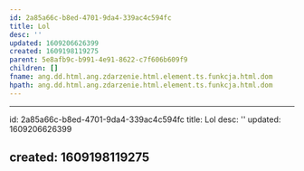 ```yaml
---
id: 2a85a66c-b8ed-4701-9da4-339ac4c594fc
title: Lol
desc: ''
updated: 1609206626399
created: 1609198119275
parent: 5e8afb9c-b991-4e91-8622-c7f606b609f9
children: []
fname: ang.dd.html.ang.zdarzenie.html.element.ts.funkcja.html.dom
hpath: ang.dd.html.ang.zdarzenie.html.element.ts.funkcja.html.dom
---
```


* * *

id: 2a85a66c-b8ed-4701-9da4-339ac4c594fc
title: Lol
desc: ''
updated: 1609206626399

## created: 1609198119275

